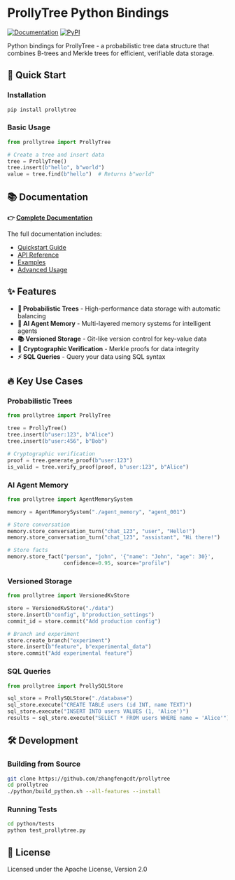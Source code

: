 # ProllyTree Python Bindings

[![Documentation](https://img.shields.io/badge/docs-read%20the%20docs-blue)](https://prollytree.readthedocs.io/en/latest/)
[![PyPI](https://img.shields.io/pypi/v/prollytree)](https://pypi.org/project/prollytree/)

Python bindings for ProllyTree - a probabilistic tree data structure that combines B-trees and Merkle trees for efficient, verifiable data storage.

## 🚀 Quick Start

### Installation

```bash
pip install prollytree
```

### Basic Usage

```python
from prollytree import ProllyTree

# Create a tree and insert data
tree = ProllyTree()
tree.insert(b"hello", b"world")
value = tree.find(b"hello")  # Returns b"world"
```

## 📚 Documentation

**👉 [Complete Documentation](https://prollytree.readthedocs.io/en/latest/)**

The full documentation includes:
- [Quickstart Guide](https://prollytree.readthedocs.io/en/latest/quickstart.html)
- [API Reference](https://prollytree.readthedocs.io/en/latest/api.html)
- [Examples](https://prollytree.readthedocs.io/en/latest/examples.html)
- [Advanced Usage](https://prollytree.readthedocs.io/en/latest/advanced.html)

## ✨ Features

- **🌳 Probabilistic Trees** - High-performance data storage with automatic balancing
- **🤖 AI Agent Memory** - Multi-layered memory systems for intelligent agents
- **📚 Versioned Storage** - Git-like version control for key-value data
- **🔐 Cryptographic Verification** - Merkle proofs for data integrity
- **⚡ SQL Queries** - Query your data using SQL syntax

## 🔥 Key Use Cases

### Probabilistic Trees
```python
from prollytree import ProllyTree

tree = ProllyTree()
tree.insert(b"user:123", b"Alice")
tree.insert(b"user:456", b"Bob")

# Cryptographic verification
proof = tree.generate_proof(b"user:123")
is_valid = tree.verify_proof(proof, b"user:123", b"Alice")
```

### AI Agent Memory
```python
from prollytree import AgentMemorySystem

memory = AgentMemorySystem("./agent_memory", "agent_001")

# Store conversation
memory.store_conversation_turn("chat_123", "user", "Hello!")
memory.store_conversation_turn("chat_123", "assistant", "Hi there!")

# Store facts
memory.store_fact("person", "john", '{"name": "John", "age": 30}',
                  confidence=0.95, source="profile")
```

### Versioned Storage
```python
from prollytree import VersionedKvStore

store = VersionedKvStore("./data")
store.insert(b"config", b"production_settings")
commit_id = store.commit("Add production config")

# Branch and experiment
store.create_branch("experiment")
store.insert(b"feature", b"experimental_data")
store.commit("Add experimental feature")
```

### SQL Queries
```python
from prollytree import ProllySQLStore

sql_store = ProllySQLStore("./database")
sql_store.execute("CREATE TABLE users (id INT, name TEXT)")
sql_store.execute("INSERT INTO users VALUES (1, 'Alice')")
results = sql_store.execute("SELECT * FROM users WHERE name = 'Alice'")
```

## 🛠️ Development

### Building from Source
```bash
git clone https://github.com/zhangfengcdt/prollytree
cd prollytree
./python/build_python.sh --all-features --install
```

### Running Tests
```bash
cd python/tests
python test_prollytree.py
```

## 📄 License

Licensed under the Apache License, Version 2.0
